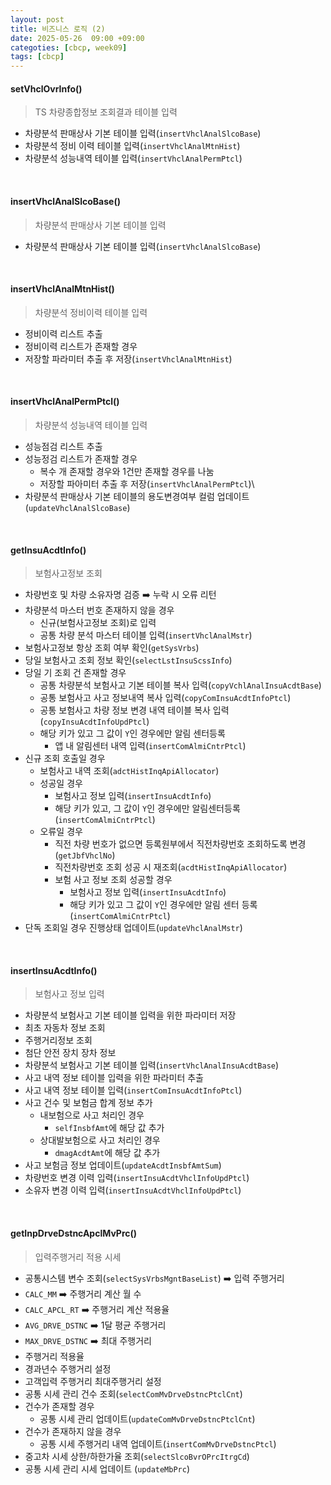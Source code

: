 ```yaml
---
layout: post
title: 비즈니스 로직 (2)
date: 2025-05-26  09:00 +09:00
categoties: [cbcp, week09]
tags: [cbcp]
---
```


#### setVhclOvrInfo()

> TS 차량종합정보 조회결과 테이블 입력

- 차량분석 판매상사 기본 테이블 입력(`insertVhclAnalSlcoBase`)
- 차량분석 정비 이력 테이블 입력(`insertVhclAnalMtnHist`)
- 차량분석 성능내역 테이블 입력(`insertVhclAnalPermPtcl`)

<br>

#### insertVhclAnalSlcoBase()

> 차량분석 판매상사 기본 테이블 입력

- 차량분석 판매상사 기본 테이블 입력(`insertVhclAnalSlcoBase`)

<br>

#### insertVhclAnalMtnHist()

> 차량분석 정비이력 테이블 입력

- 정비이력 리스트 추출
- 정비이력 리스트가 존재할 경우
- 저장할 파라미터 추출 후 저장(`insertVhclAnalMtnHist`)

<br>

#### insertVhclAnalPermPtcl()

> 차량분석 성능내역 테이블 입력

- 성능점검 리스트 추출
- 성능정검 리스트가 존재할 경우
  - 복수 개 존재할 경우와 1건만 존재할 경우를 나눔
  - 저장할 파아미터 추출 후 저장(`insertVhclAnalPermPtcl`)\
- 차량분석 판매상사 기본 테이블의 용도변경여부 컬럼 업데이트(`updateVhclAnalSlcoBase`)


<br>

#### getInsuAcdtInfo()

> 보험사고정보 조회

- 차량번호 및 차량 소유자명 검증 ➡️ 누락 시 오류 리턴
- 차량분석 마스터 번호 존재하지 않을 경우
  - 신규(보험사고정보 조회)로 입력
  - 공통 차량 분석 마스터 테이블 입력(`insertVhclAnalMstr`)
- 보험사고정보 항상 조회 여부 확인(`getSysVrbs`)
- 당일 보험사고 조회 정보 확인(`selectLstInsuScssInfo`)
- 당일 기 조회 건 존재할 경우
  - 공통 차량분석 보험사고 기본 테이블 복사 입력(`copyVchlAnalInsuAcdtBase`)
  - 공통 보험사고 사고 정보내역 복사 입력(`copyComInsuAcdtInfoPtcl`)
  - 공통 보험사고 차량 정보 변경 내역 테이블 복사 입력(`copyInsuAcdtInfoUpdPtcl`)
  - 해당 키가 있고 그 값이 `Y`인 경우에만 알림 센터등록
    - 앱 내 알림센터 내역 입력(`insertComAlmiCntrPtcl`)
- 신규 조회 호출일 경우
  - 보험사고 내역 조회(`adctHistInqApiAllocator`)
  - 성공일 경우
    - 보험사고 정보 입력(`insertInsuAcdtInfo`)
    - 해당 키가 있고, 그 값이 `Y`인 경우에만 알림센터등록(`insertComAlmiCntrPtcl`)
  - 오류일 경우
    - 직전 차량 번호가 없으면 등록원부에서 직전차량번호 조회하도록 변경(`getJbfVhclNo`)
    - 직전차량번호 조회 성공 시 재조회(`acdtHistInqApiAllocator`)
    - 보험 사고 정보 조회 성공할 경우
      - 보험사고 정보 입력(`insertInsuAcdtInfo`)
      - 해당 키가 있고 그 값이 `Y`인 경우에만 알림 센터 등록(`insertComAlmiCntrPtcl`)
- 단독 조회일 경우 진행상태 업데이트(`updateVhclAnalMstr`)

<br>

#### insertInsuAcdtInfo()

> 보험사고 정보 입력

- 차량분석 보험사고 기본 테이블 입력을 위한 파라미터 저장
- 최초 자동차 정보 조회
- 주행거리정보 조회
- 첨단 안전 장치 장차 정보
- 차량분석 보험사고 기본 테이블 입력(`insertVhclAnalInsuAcdtBase`)
- 사고 내역 정보 테이블 입력을 위한 파라미터 추출
- 사고 내역 정보 테이블 입력(`insertComInsuAcdtInfoPtcl`)
- 사고 건수 및 보험금 합계 정보 추가
  - 내보험으로 사고 처리인 경우
    - `selfInsbfAmt`에 해당 값 추가
  - 상대발보험으로 사고 처리인 경우
    - `dmagAcdtAmt`에 해당 값 추가
- 사고 보험금 정보 업데이트(`updateAcdtInsbfAmtSum`)
- 차량번호 변경 이력 입력(`insertInsuAcdtVhclInfoUpdPtcl`)
- 소유자 변경 이력 입력(`insertInsuAcdtVhclInfoUpdPtcl`)

<br>

#### getInpDrveDstncApclMvPrc()

> 입력주행거리 적용 시세

- 공통시스템 변수 조회(`selectSysVrbsMgntBaseList`) ➡️ 입력 주행거리
- `CALC_MM` ➡️ 주행거리 계산 월 수
- `CALC_APCL_RT` ➡️ 주행거리 계산 적용율
- `AVG_DRVE_DSTNC` ➡️ 1달 평균 주행거리
- `MAX_DRVE_DSTNC` ➡️ 최대 주행거리
- 주행거리 적용율
- 경과년수 주행거리 설정
- 고객입력 주행거리 최대주행거리 설정
- 공통 시세 관리 건수 조회(`selectComMvDrveDstncPtclCnt`)
- 건수가 존재할 경우
  - 공통 시세 관리 업데이트(`updateComMvDrveDstncPtclCnt`)
- 건수가 존재하지 않을 경우
  - 공통 시세 주행거리 내역 업데이트(`insertComMvDrveDstncPtcl`)
- 중고차 시세 상한/하한가율 조회(`selectSlcoBvrOPrcItrgCd`)
- 공통 시세 관리 시세 업데이트 (`updateMbPrc`)

<br>